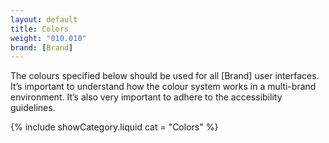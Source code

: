 ```yaml
---
layout: default
title: Colors
weight: "010.010"
brand: [Brand]
---
```


<div class="row">
	<div class="col-sm-7 col-sm-offset-5 category-head">
		The colours specified below should be used for all [Brand] user interfaces. It&rsquo;s important to understand how the colour system works in a multi-brand
		environment. It&rsquo;s also very important to adhere to the accessibility guidelines.
	</div>
</div>

{% include showCategory.liquid  cat = "Colors" %}
